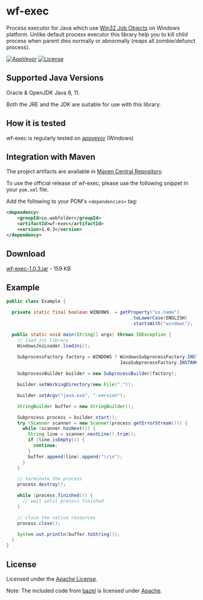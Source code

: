 # wf-exec

Process executor for Java which use [Win32 Job Objects](https://docs.microsoft.com/en-us/windows/win32/procthread/job-objects) on Windows platform.
Unlike default process executor this library help you to kill child process when parent dies normally or abnormally (reaps all zombie/defunct process).

[![AppVeyor](https://img.shields.io/appveyor/ci/WebFolder/wf-exec.svg?label=Windows)](https://ci.appveyor.com/project/WebFolder/wf-exec) [![License](https://img.shields.io/badge/license-Apache-blue.svg)](https://github.com/webfolderio/wf-exec/blob/master/LICENSE)

Supported Java Versions
-----------------------

Oracle & OpenJDK Java 8, 11.

Both the JRE and the JDK are suitable for use with this library.

How it is tested
----------------
wf-exec is regularly tested on [appveyor](https://ci.appveyor.com/project/WebFolder/wf-exec) (Windows)

Integration with Maven
----------------------

The project artifacts are available in [Maven Central Repository](https://search.maven.org/artifact/io.webfolder/wf-exec).

To use the official release of wf-exec, please use the following snippet in your `pom.xml` file.

Add the following to your POM's `<dependencies>` tag:

```xml
<dependency>
    <groupId>io.webfolder</groupId>
    <artifactId>wf-exec</artifactId>
    <version>1.0.3</version>
</dependency>
```

Download
--------
[wf-exec-1.0.3.jar](https://repo1.maven.org/maven2/io/webfolder/wf-exec/1.0.3/wf-exec-1.0.3.jar) - 159 KB

Example
-------

```java
public class Example {

  private static final boolean WINDOWS  = getProperty("os.name")
                                              .toLowerCase(ENGLISH)
                                              .startsWith("windows");

  public static void main(String[] args) throws IOException {
    // load jni library
    WindowsJniLoader.loadJni();
    
    SubprocessFactory factory = WINDOWS ? WindowsSubprocessFactory.INSTANCE :
                                          JavaSubprocessFactory.INSTANCE;

    SubprocessBuilder builder = new SubprocessBuilder(factory);

    builder.setWorkingDirectory(new File("."));

    builder.setArgv("java.exe", "-version");

    StringBuilder buffer = new StringBuilder();

    Subprocess process = builder.start();
    try (Scanner scanner = new Scanner(process.getErrorStream())) {
      while (scanner.hasNext()) {
        String line = scanner.nextLine().trim();
        if (line.isEmpty()) {
          continue;
        }
        buffer.append(line).append("\r\n");
      }
    }

    // terminate the process
    process.destroy();

    while (process.finished()) {
      // wait until process finished
    }

    // close the native resources
    process.close();

    System.out.println(buffer.toString());
  }
}
```

License
-------
Licensed under the [Apache License](https://github.com/webfolderio/wf-exec/blob/master/LICENSE).

Note: The included code from [bazel](https://github.com/bazelbuild/bazel) is licensed under [Apache](https://github.com/bazelbuild/bazel/blob/master/LICENSE).
